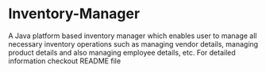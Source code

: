 # Inventory-Manager
A Java platform based inventory manager which enables user to manage all necessary inventory operations such as managing vendor details, managing product details and also managing employee details, etc. For detailed information checkout README file
